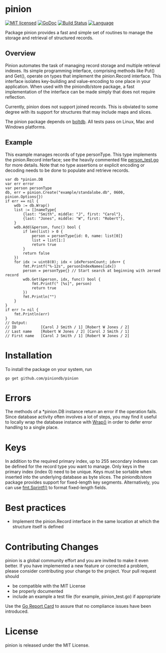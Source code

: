 # pinion

[![MIT licensed](https://img.shields.io/badge/license-MIT-blue.svg)](https://raw.githubusercontent.com/piniondb/pinion/master/LICENSE)
[![GoDoc](https://godoc.org/github.com/piniondb/pinion?status.svg)](https://godoc.org/github.com/piniondb/pinion)
[![Build Status](https://travis-ci.org/piniondb/pinion.svg?branch=master)](https://travis-ci.org/piniondb/pinion)
[![Language](https://img.shields.io/badge/language-go-blue.svg)](https://golang.org/)

Package pinion provides a fast and simple set of routines to manage the storage
and retrieval of structured records.

## Overview

Pinion automates the task of managing record storage and multiple retrieval
indexes. Its simple programming interface, comprising methods like Put() and
Get(), operate on types that implement the pinion.Record interface. This
interface isolates key-building and value-encoding to one place in your
application. When used with the piniondb/store package, a fast implementation
of the interface can be made simply that does not require reflection.

Currently, pinion does not support joined records. This is obviated to some
degree with its support for structures that may include maps and slices.

The pinion package depends on [boltdb][1]. All tests pass on Linux, Mac and
Windows platforms.

## Example

This example manages records of type personType. This type implements the
pinion.Record interface; see the heavily commented file [person_test.go][5] for
more details. Note that no type assertions or explicit encoding or decoding
needs to be done to populate and retrieve records.

    var db *pinion.DB
    var err error
    var person personType
    db, err = pinion.Create("example/standalobe.db", 0600, pinion.Options{})
    if err == nil {
        wdb := db.Wrap()
        list := []nameType{
            {last: "Smith", middle: "J", first: "Carol"},
            {last: "Jones", middle: "W", first: "Robert"},
        }
        wdb.Add(&person, func() bool {
            if len(list) > 0 {
                person = personType{id: 0, name: list[0]}
                list = list[1:]
                return true
            }
            return false
        })
        for idx := uint8(0); idx < idxPersonCount; idx++ {
            fmt.Printf("%-12s", personIndexNames[idx])
            person = personType{} // Start search at beginning with zeroed record
            wdb.Get(&person, idx, func() bool {
                fmt.Printf(" [%s]", person)
                return true
            })
            fmt.Println("")
        }
    }
    if err != nil {
        fmt.Println(err)
    }
    // Output:
    // ID           [Carol J Smith / 1] [Robert W Jones / 2]
    // Last name    [Robert W Jones / 2] [Carol J Smith / 1]
    // First name   [Carol J Smith / 1] [Robert W Jones / 2]

# Installation

To install the package on your system, run

    go get github.com/piniondb/pinion

# Errors

The methods of a *pinion.DB instance return an error if the operation fails.
Since database activity often involves a lot of steps, you may find it useful
to locally wrap the database instance with [Wrap()][4] in order to defer error
handling to a single place.

# Keys

In addition to the required primary index, up to 255 secondary indexes can be
defined for the record type you want to manage. Only keys in the primary index
(index 0) need to be unique. Keys must be sortable when inserted into the
underlying database as byte slices. The piniondb/store package provides support
for fixed-length key segments. Alternatively, you can use [fmt.Sprintf()][3] to
format fixed-length fields.

# Best practices

- Implement the pinion.Record interface in the same location at which the
  structure itself is defined

# Contributing Changes

pinion is a global community effort and you are invited to make it even better.
If you have implemented a new feature or corrected a problem, please consider
contributing your change to the project. Your pull request should

* be compatible with the MIT License
* be properly documented
* include an example a test file (for example, pinion_test.go) if appropriate

Use the [Go Report Card][2] to assure that no compliance issues have been
introduced.

# License

pinion is released under the MIT License.

[1]: https://godoc.org/github.com/boltdb/bolt
[2]: https://goreportcard.com/report/github.com/piniondb/pinion 
[3]: https://golang.org/pkg/fmt/#Sprintf
[4]: https://godoc.org/github.com/piniondb/pinion#DB.Wrap
[5]: https://github.com/piniondb/pinion/blob/master/person_test.go
